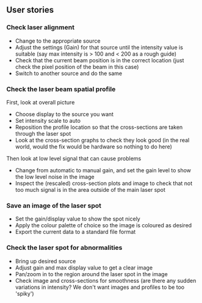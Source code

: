 ## User stories



### Check laser alignment

- Change to the appropriate source
- Adjust the settings (Gain) for that source until the intensity value is suitable (say max intensity is > 100 and < 200 as a rough guide)
- Check that the current beam position is in the correct location (just check the pixel position of the beam in this case)
- Switch to another source and do the same



### Check the laser beam spatial profile 

First, look at overall picture

- Choose display to the source you want
- Set intensity scale to auto
- Reposition the profile location so that the cross-sections are taken through the laser spot
- Look at the cross-section graphs to check they look good (in the real world, would the fix would be hardware so nothing to do here)

Then look at low level signal that can cause problems

- Change from automatic to manual gain, and set the gain level to show the low level noise in the image
- Inspect the (rescaled) cross-section plots and image to check that not too much signal is in the area outside of the main laser spot



### Save an image of the laser spot

- Set the gain/display value to show the spot nicely
- Apply the colour palette of choice so the image is coloured as desired
- Export the current data to a standard file format



### Check the laser spot for abnormalities

- Bring up desired source
- Adjust gain and max display value to get a clear image
- Pan/zoom in to the region around the laser spot in the image
- Check image and cross-sections for smoothness (are there any sudden variations in intensity? We don't want images and profiles to be too 'spiky')













